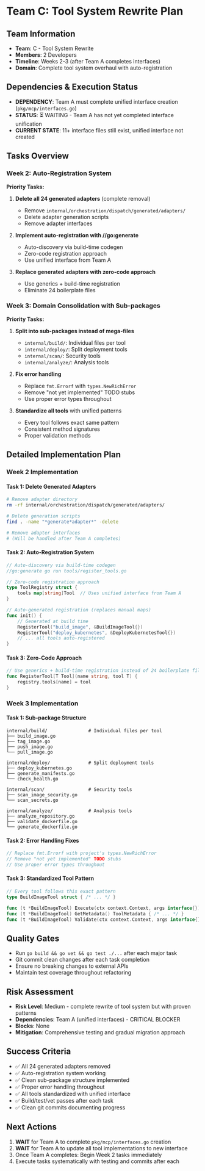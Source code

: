 # Team C: Tool System Rewrite Plan

## Team Information
- **Team**: C - Tool System Rewrite  
- **Members**: 2 Developers
- **Timeline**: Weeks 2-3 (after Team A completes interfaces)
- **Domain**: Complete tool system overhaul with auto-registration

## Dependencies & Execution Status
- **DEPENDENCY**: Team A must complete unified interface creation (`pkg/mcp/interfaces.go`)
- **STATUS**: ⏳ WAITING - Team A has not yet completed interface unification
- **CURRENT STATE**: 11+ interface files still exist, unified interface not created

## Tasks Overview

### Week 2: Auto-Registration System
**Priority Tasks:**
1. **Delete all 24 generated adapters** (complete removal)
   - Remove `internal/orchestration/dispatch/generated/adapters/`
   - Delete adapter generation scripts
   - Remove adapter interfaces

2. **Implement auto-registration with //go:generate**
   - Auto-discovery via build-time codegen
   - Zero-code registration approach
   - Use unified interface from Team A

3. **Replace generated adapters with zero-code approach**
   - Use generics + build-time registration
   - Eliminate 24 boilerplate files

### Week 3: Domain Consolidation with Sub-packages
**Priority Tasks:**
1. **Split into sub-packages instead of mega-files**
   - `internal/build/`: Individual files per tool
   - `internal/deploy/`: Split deployment tools  
   - `internal/scan/`: Security tools
   - `internal/analyze/`: Analysis tools

2. **Fix error handling**
   - Replace `fmt.Errorf` with `types.NewRichError`
   - Remove "not yet implemented" TODO stubs
   - Use proper error types throughout

3. **Standardize all tools** with unified patterns
   - Every tool follows exact same pattern
   - Consistent method signatures
   - Proper validation methods

## Detailed Implementation Plan

### Week 2 Implementation

#### Task 1: Delete Generated Adapters
```bash
# Remove adapter directory
rm -rf internal/orchestration/dispatch/generated/adapters/

# Delete generation scripts
find . -name "*generate*adapter*" -delete

# Remove adapter interfaces
# (Will be handled after Team A completes)
```

#### Task 2: Auto-Registration System
```go
// Auto-discovery via build-time codegen
//go:generate go run tools/register_tools.go

// Zero-code registration approach
type ToolRegistry struct {
    tools map[string]Tool  // Uses unified interface from Team A
}

// Auto-generated registration (replaces manual maps)
func init() {
    // Generated at build time
    RegisterTool("build_image", &BuildImageTool{})
    RegisterTool("deploy_kubernetes", &DeployKubernetesTool{})
    // ... all tools auto-registered
}
```

#### Task 3: Zero-Code Approach
```go
// Use generics + build-time registration instead of 24 boilerplate files
func RegisterTool[T Tool](name string, tool T) {
    registry.tools[name] = tool
}
```

### Week 3 Implementation

#### Task 1: Sub-package Structure
```
internal/build/               # Individual files per tool
├── build_image.go
├── tag_image.go 
├── push_image.go
└── pull_image.go

internal/deploy/              # Split deployment tools
├── deploy_kubernetes.go
├── generate_manifests.go
└── check_health.go

internal/scan/                # Security tools
├── scan_image_security.go
└── scan_secrets.go

internal/analyze/             # Analysis tools
├── analyze_repository.go
├── validate_dockerfile.go
└── generate_dockerfile.go
```

#### Task 2: Error Handling Fixes
```go
// Replace fmt.Errorf with project's types.NewRichError
// Remove "not yet implemented" TODO stubs
// Use proper error types throughout
```

#### Task 3: Standardized Tool Pattern
```go
// Every tool follows this exact pattern
type BuildImageTool struct { /* ... */ }

func (t *BuildImageTool) Execute(ctx context.Context, args interface{}) (interface{}, error) { /* ... */ }
func (t *BuildImageTool) GetMetadata() ToolMetadata { /* ... */ }
func (t *BuildImageTool) Validate(ctx context.Context, args interface{}) error { /* ... */ }
```

## Quality Gates
- Run `go build && go vet && go test ./...` after each major task
- Git commit clean changes after each task completion
- Ensure no breaking changes to external APIs
- Maintain test coverage throughout refactoring

## Risk Assessment
- **Risk Level**: Medium - complete rewrite of tool system but with proven patterns
- **Dependencies**: Team A (unified interfaces) - CRITICAL BLOCKER
- **Blocks**: None
- **Mitigation**: Comprehensive testing and gradual migration approach

## Success Criteria
- ✅ All 24 generated adapters removed
- ✅ Auto-registration system working
- ✅ Clean sub-package structure implemented
- ✅ Proper error handling throughout
- ✅ All tools standardized with unified interface
- ✅ Build/test/vet passes after each task
- ✅ Clean git commits documenting progress

## Next Actions
1. **WAIT** for Team A to complete `pkg/mcp/interfaces.go` creation
2. **WAIT** for Team A to update all tool implementations to new interface
3. Once Team A completes: Begin Week 2 tasks immediately
4. Execute tasks systematically with testing and commits after each